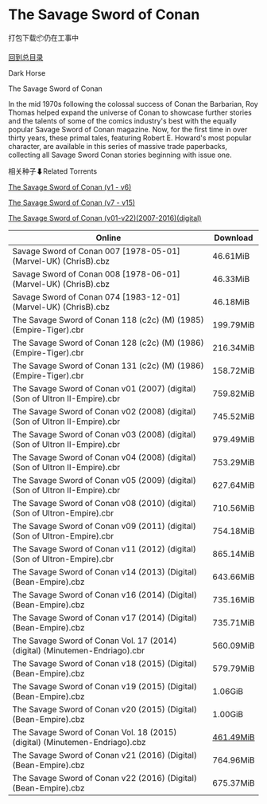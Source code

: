 # The Savage Sword of Conan

打包下载📦仍在工事中

[回到总目录](/Catalogs.md)

Dark Horse

The Savage Sword of Conan

In the mid 1970s following the colossal success of Conan the Barbarian, Roy Thomas helped expand the universe of Conan to showcase further stories and the talents of some of the comics industry's best with the equally popular Savage Sword of Conan magazine. Now, for the first time in over thirty years, these primal tales, featuring Robert E. Howard's most popular character, are available in this series of massive trade paperbacks, collecting all Savage Sword Conan stories beginning with issue one.





相关种子⬇Related Torrents

[The Savage Sword of Conan (v1 - v6)](https://github.com/alicewish/markdown/blob/master/torrent/The-Savage-Sword-of-Conan--v1---v6.md)

[The Savage Sword of Conan (v7 - v15)](https://github.com/alicewish/markdown/blob/master/torrent/The-Savage-Sword-of-Conan--v7---v15.md)

[The Savage Sword of Conan (v01-v22)(2007-2016)(digital)](https://github.com/alicewish/markdown/blob/master/torrent/The-Savage-Sword-of-Conan--v01-v22--2007-2016--digital.md)

Online | Download
--- | ---
Savage Sword of Conan 007 [1978-05-01] (Marvel-UK) (ChrisB).cbz | 46.61MiB
Savage Sword of Conan 008 [1978-06-01] (Marvel-UK) (ChrisB).cbz | 46.33MiB
Savage Sword of Conan 074 [1983-12-01] (Marvel-UK) (ChrisB).cbz | 46.18MiB
The Savage Sword of Conan 118 (c2c) (M) (1985) (Empire-Tiger).cbr | 199.79MiB
The Savage Sword of Conan 128 (c2c) (M) (1986) (Empire-Tiger).cbr | 216.34MiB
The Savage Sword of Conan 131 (c2c) (M) (1986) (Empire-Tiger).cbr | 158.72MiB
The Savage Sword of Conan v01 (2007) (digital) (Son of Ultron II-Empire).cbr | 759.82MiB
The Savage Sword of Conan v02 (2008) (digital) (Son of Ultron II-Empire).cbr | 745.52MiB
The Savage Sword of Conan v03 (2008) (digital) (Son of Ultron II-Empire).cbr | 979.49MiB
The Savage Sword of Conan v04 (2008) (digital) (Son of Ultron II-Empire).cbr | 753.29MiB
The Savage Sword of Conan v05 (2009) (digital) (Son of Ultron II-Empire).cbr | 627.64MiB
The Savage Sword of Conan v08 (2010) (digital) (Son of Ultron-Empire).cbr | 710.56MiB
The Savage Sword of Conan v09 (2011) (digital) (Son of Ultron-Empire).cbr | 754.18MiB
The Savage Sword of Conan v11 (2012) (digital) (Son of Ultron-Empire).cbr | 865.14MiB
The Savage Sword of Conan v14 (2013) (Digital) (Bean-Empire).cbz | 643.66MiB
The Savage Sword of Conan v16 (2014) (Digital) (Bean-Empire).cbz | 735.16MiB
The Savage Sword of Conan v17 (2014) (Digital) (Bean-Empire).cbz | 735.71MiB
The Savage Sword of Conan Vol. 17 (2014) (digital) (Minutemen-Endriago).cbr | 560.09MiB
The Savage Sword of Conan v18 (2015) (Digital) (Bean-Empire).cbz | 579.79MiB
The Savage Sword of Conan v19 (2015) (Digital) (Bean-Empire).cbz | 1.06GiB
The Savage Sword of Conan v20 (2015) (Digital) (Bean-Empire).cbz | 1.00GiB
The Savage Sword of Conan Vol. 18 (2015) (digital) (Minutemen-Endriago).cbz | [461.49MiB](https://pan.baidu.com/s/1mhM8d4G#list/path=%2F0-Day%20Week%20of%202015%20Q1%2F0-Day%20Week%20of%202015.02.04%2F%E3%82%BF%E3%82%B7%E3%82%B3%E3%82%BD%E3%82%B9%E3%82%B9%E3%82%B9%E3%82%AA%E3%82%A4%E3%82%A2%E3%82%AD%E3%82%B1%E3%82%AA%E3%82%A2%E3%82%BB%E3%82%B3%E3%82%BD%E3%82%BD%E3%82%AB%E3%82%B3%E3%82%B9%E3%82%A2%E3%82%AB%E3%82%B1%E3%82%AB%E3%82%BF%E3%82%BD%E3%82%B3%E3%82%A6%E3%82%AF%E3%82%B3%E3%82%AD&parentPath=%2F0-Day%20Week%20of%202015%20Q1)
The Savage Sword of Conan v21 (2016) (Digital) (Bean-Empire).cbz | 764.96MiB
The Savage Sword of Conan v22 (2016) (Digital) (Bean-Empire).cbz | 675.37MiB